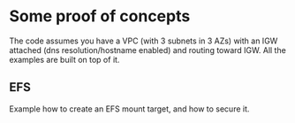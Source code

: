 # Some proof of concepts

The code assumes you have a VPC (with 3 subnets in 3 AZs) with an IGW attached (dns resolution/hostname enabled) and routing toward IGW.  All the examples are built on top of it.

## EFS

Example how to create an EFS mount target, and how to secure it.
